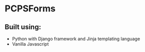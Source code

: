# PCPSForms

## Built using:
- Python with Django framework and Jinja templating language
- Vanilla Javascript
